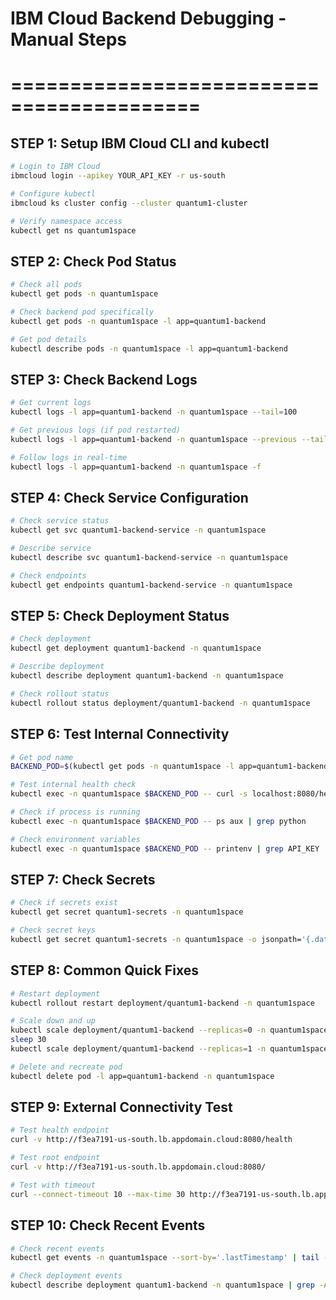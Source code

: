# IBM Cloud Backend Debugging - Manual Steps
# ==========================================

## STEP 1: Setup IBM Cloud CLI and kubectl
```bash
# Login to IBM Cloud
ibmcloud login --apikey YOUR_API_KEY -r us-south

# Configure kubectl
ibmcloud ks cluster config --cluster quantum1-cluster

# Verify namespace access
kubectl get ns quantum1space
```

## STEP 2: Check Pod Status
```bash
# Check all pods
kubectl get pods -n quantum1space

# Check backend pod specifically
kubectl get pods -n quantum1space -l app=quantum1-backend

# Get pod details
kubectl describe pods -n quantum1space -l app=quantum1-backend
```

## STEP 3: Check Backend Logs
```bash
# Get current logs
kubectl logs -l app=quantum1-backend -n quantum1space --tail=100

# Get previous logs (if pod restarted)
kubectl logs -l app=quantum1-backend -n quantum1space --previous --tail=50

# Follow logs in real-time
kubectl logs -l app=quantum1-backend -n quantum1space -f
```

## STEP 4: Check Service Configuration
```bash
# Check service status
kubectl get svc quantum1-backend-service -n quantum1space

# Describe service
kubectl describe svc quantum1-backend-service -n quantum1space

# Check endpoints
kubectl get endpoints quantum1-backend-service -n quantum1space
```

## STEP 5: Check Deployment Status
```bash
# Check deployment
kubectl get deployment quantum1-backend -n quantum1space

# Describe deployment
kubectl describe deployment quantum1-backend -n quantum1space

# Check rollout status
kubectl rollout status deployment/quantum1-backend -n quantum1space
```

## STEP 6: Test Internal Connectivity
```bash
# Get pod name
BACKEND_POD=$(kubectl get pods -n quantum1space -l app=quantum1-backend -o jsonpath='{.items[0].metadata.name}')

# Test internal health check
kubectl exec -n quantum1space $BACKEND_POD -- curl -s localhost:8080/health

# Check if process is running
kubectl exec -n quantum1space $BACKEND_POD -- ps aux | grep python

# Check environment variables
kubectl exec -n quantum1space $BACKEND_POD -- printenv | grep API_KEY
```

## STEP 7: Check Secrets
```bash
# Check if secrets exist
kubectl get secret quantum1-secrets -n quantum1space

# Check secret keys
kubectl get secret quantum1-secrets -n quantum1space -o jsonpath='{.data}' | jq -r 'keys[]'
```

## STEP 8: Common Quick Fixes
```bash
# Restart deployment
kubectl rollout restart deployment/quantum1-backend -n quantum1space

# Scale down and up
kubectl scale deployment/quantum1-backend --replicas=0 -n quantum1space
sleep 30
kubectl scale deployment/quantum1-backend --replicas=1 -n quantum1space

# Delete and recreate pod
kubectl delete pod -l app=quantum1-backend -n quantum1space
```

## STEP 9: External Connectivity Test
```bash
# Test health endpoint
curl -v http://f3ea7191-us-south.lb.appdomain.cloud:8080/health

# Test root endpoint
curl -v http://f3ea7191-us-south.lb.appdomain.cloud:8080/

# Test with timeout
curl --connect-timeout 10 --max-time 30 http://f3ea7191-us-south.lb.appdomain.cloud:8080/health
```

## STEP 10: Check Recent Events
```bash
# Check recent events
kubectl get events -n quantum1space --sort-by='.lastTimestamp' | tail -20

# Check deployment events
kubectl describe deployment quantum1-backend -n quantum1space | grep -A 10 Events:
```